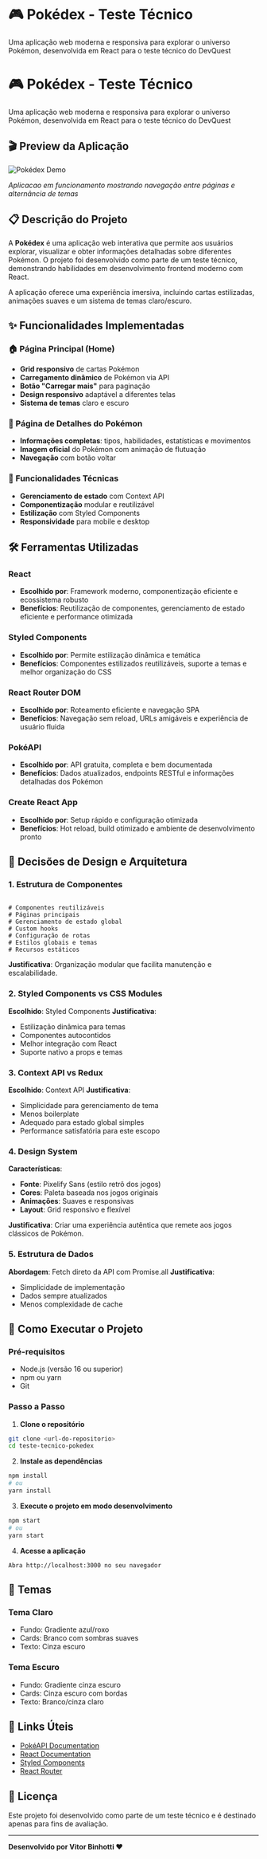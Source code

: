 # 🎮 Pokédex - Teste Técnico

Uma aplicação web moderna e responsiva para explorar o universo Pokémon, desenvolvida em React para o teste técnico do DevQuest

# 🎮 Pokédex - Teste Técnico

Uma aplicação web moderna e responsiva para explorar o universo Pokémon, desenvolvida em React para o teste técnico do DevQuest

## 🎬 Preview da Aplicação

![Pokédex Demo](./demo-pokedex.gif)

*Aplicacao em funcionamento mostrando navegação entre páginas e alternância de temas*


## 📋 Descrição do Projeto

A **Pokédex** é uma aplicação web interativa que permite aos usuários explorar, visualizar e obter informações detalhadas sobre diferentes Pokémon. O projeto foi desenvolvido como parte de um teste técnico, demonstrando habilidades em desenvolvimento frontend moderno com React.

A aplicação oferece uma experiência imersiva, incluindo cartas estilizadas, animações suaves e um sistema de temas claro/escuro.

## ✨ Funcionalidades Implementadas

### 🏠 Página Principal (Home)
- **Grid responsivo** de cartas Pokémon
- **Carregamento dinâmico** de Pokémon via API
- **Botão "Carregar mais"** para paginação
- **Design responsivo** adaptável a diferentes telas
- **Sistema de temas** claro e escuro

### 🎴 Página de Detalhes do Pokémon
- **Informações completas**: tipos, habilidades, estatísticas e movimentos
- **Imagem oficial** do Pokémon com animação de flutuação
- **Navegação** com botão voltar

### 🔧 Funcionalidades Técnicas
- **Gerenciamento de estado** com Context API
- **Componentização** modular e reutilizável
- **Estilização** com Styled Components
- **Responsividade** para mobile e desktop

## 🛠️ Ferramentas Utilizadas

### **React**
- **Escolhido por**: Framework moderno, componentização eficiente e ecossistema robusto
- **Benefícios**: Reutilização de componentes, gerenciamento de estado eficiente e performance otimizada

### **Styled Components**
- **Escolhido por**: Permite estilização dinâmica e temática
- **Benefícios**: Componentes estilizados reutilizáveis, suporte a temas e melhor organização do CSS

### **React Router DOM**
- **Escolhido por**: Roteamento eficiente e navegação SPA
- **Benefícios**: Navegação sem reload, URLs amigáveis e experiência de usuário fluida

### **PokéAPI**
- **Escolhido por**: API gratuita, completa e bem documentada
- **Benefícios**: Dados atualizados, endpoints RESTful e informações detalhadas dos Pokémon

### **Create React App**
- **Escolhido por**: Setup rápido e configuração otimizada
- **Benefícios**: Hot reload, build otimizado e ambiente de desenvolvimento pronto

## 🎯 Decisões de Design e Arquitetura

### **1. Estrutura de Componentes**
```

# Componentes reutilizáveis
# Páginas principais
# Gerenciamento de estado global
# Custom hooks
# Configuração de rotas
# Estilos globais e temas
# Recursos estáticos
```

**Justificativa**: Organização modular que facilita manutenção e escalabilidade.

### **2. Styled Components vs CSS Modules**
**Escolhido**: Styled Components
**Justificativa**: 
- Estilização dinâmica para temas
- Componentes autocontidos
- Melhor integração com React
- Suporte nativo a props e temas

### **3. Context API vs Redux**
**Escolhido**: Context API
**Justificativa**:
- Simplicidade para gerenciamento de tema
- Menos boilerplate
- Adequado para estado global simples
- Performance satisfatória para este escopo

### **4. Design System**
**Características**:
- **Fonte**: Pixelify Sans (estilo retrô dos jogos)
- **Cores**: Paleta baseada nos jogos originais
- **Animações**: Suaves e responsivas
- **Layout**: Grid responsivo e flexível

**Justificativa**: Criar uma experiência autêntica que remete aos jogos clássicos de Pokémon.

### **5. Estrutura de Dados**
**Abordagem**: Fetch direto da API com Promise.all
**Justificativa**: 
- Simplicidade de implementação
- Dados sempre atualizados
- Menos complexidade de cache

## 🚀 Como Executar o Projeto

### **Pré-requisitos**
- Node.js (versão 16 ou superior)
- npm ou yarn
- Git

### **Passo a Passo**

1. **Clone o repositório**
```bash
git clone <url-do-repositorio>
cd teste-tecnico-pokedex
```

2. **Instale as dependências**
```bash
npm install
# ou
yarn install
```

3. **Execute o projeto em modo desenvolvimento**
```bash
npm start
# ou
yarn start
```

4. **Acesse a aplicação**
```
Abra http://localhost:3000 no seu navegador
```

## 🎨 Temas

### **Tema Claro**
- Fundo: Gradiente azul/roxo
- Cards: Branco com sombras suaves
- Texto: Cinza escuro

### **Tema Escuro**
- Fundo: Gradiente cinza escuro
- Cards: Cinza escuro com bordas
- Texto: Branco/cinza claro

## 🔗 Links Úteis

- [PokéAPI Documentation](https://pokeapi.co/docs/v2)
- [React Documentation](https://react.dev/)
- [Styled Components](https://styled-components.com/)
- [React Router](https://reactrouter.com/)

## 📄 Licença

Este projeto foi desenvolvido como parte de um teste técnico e é destinado apenas para fins de avaliação.

---

**Desenvolvido por Vitor Binhotti ❤️**
